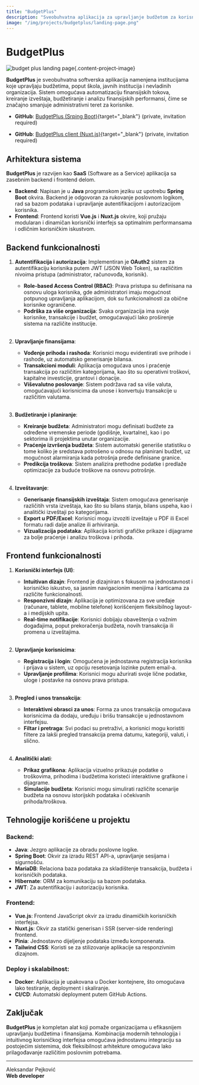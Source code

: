 ```yaml
---
title: "BudgetPlus"
description: "Sveobuhvatna aplikacija za upravljanje budžetom za korisnike budžetskih sredstava."
image: "/img/projects/budgetplus/landing-page.png"
---
```


# BudgetPlus

![budget plus landing page](/img/projects/budgetplus/landing-page.png){.content-project-image}

**BudgetPlus** je sveobuhvatna softverska aplikacija namenjena institucijama koje upravljaju budžetima, poput škola, javnih institucija i nevladinih organizacija. Sistem omogućava automatizaciju finansijskih tokova, kreiranje izveštaja, budžetiranje i analizu finansijskih performansi, čime se značajno smanjuje administrativni teret za korisnike.

- **GitHub**:  [BudgetPlus (Srping Boot)](https://github.com/aleksandar-pejkovic/budget-plus){target="_blank"} (private, invitation required)

- **GitHub**: [BudgetPlus client (Nuxt.js)](https://github.com/aleksandar-pejkovic/budget-plus-client){target="_blank"} (private, invitation required)

## Arhitektura sistema

**BudgetPlus** je razvijen kao **SaaS** (Software as a Service) aplikacija sa zasebnim backend i frontend delom.

- **Backend**: Napisan je u **Java** programskom jeziku uz upotrebu **Spring Boot** okvira. Backend je odgovoran za rukovanje poslovnom logikom, rad sa bazom podataka i upravljanje autentifikacijom i autorizacijom korisnika.
- **Frontend**: Frontend koristi **Vue.js** i **Nuxt.js** okvire, koji pružaju modularan i dinamičan korisnički interfejs sa optimalnim performansama i odličnim korisničkim iskustvom.

## Backend funkcionalnosti

1. **Autentifikacija i autorizacija**: Implementiran je **OAuth2** sistem za autentifikaciju korisnika putem JWT (JSON Web Token), sa različitim nivoima pristupa (administrator, računovođa, korisnik).
   - **Role-based Access Control (RBAC)**: Prava pristupa su definisana na osnovu uloga korisnika, gde administratori imaju mogućnost potpunog upravljanja aplikacijom, dok su funkcionalnosti za obične korisnike ograničene.
   - **Podrška za više organizacija**: Svaka organizacija ima svoje korisnike, transakcije i budžet, omogućavajući lako proširenje sistema na različite institucije.
<br><br/>

2. **Upravljanje finansijama**:
   - **Vođenje prihoda i rashoda**: Korisnici mogu evidentirati sve prihode i rashode, uz automatsko generisanje bilansa.
   - **Transakcioni moduli**: Aplikacija omogućava unos i praćenje transakcija po različitim kategorijama, kao što su operativni troškovi, kapitalne investicije, grantovi i donacije.
   - **Viševalutno poslovanje**: Sistem podržava rad sa više valuta, omogućavajući korisnicima da unose i konvertuju transakcije u različitim valutama.
<br><br/>

3. **Budžetiranje i planiranje**:
   - **Kreiranje budžeta**: Administratori mogu definisati budžete za određene vremenske periode (godišnje, kvartalne), kao i po sektorima ili projektima unutar organizacije.
   - **Praćenje izvršenja budžeta**: Sistem automatski generiše statistiku o tome koliko je sredstava potrošeno u odnosu na planirani budžet, uz mogućnost alarmiranja kada potrošnja pređe definisane granice.
   - **Predikcija troškova**: Sistem analizira prethodne podatke i predlaže optimizacije za buduće troškove na osnovu potrošnje.
<br><br/>

4. **Izveštavanje**:
   - **Generisanje finansijskih izveštaja**: Sistem omogućava generisanje različitih vrsta izveštaja, kao što su bilans stanja, bilans uspeha, kao i analitički izveštaji po kategorijama.
   - **Export u PDF/Excel**: Korisnici mogu izvoziti izveštaje u PDF ili Excel formatu radi dalje analize ili arhiviranja.
   - **Vizualizacija podataka**: Aplikacija koristi grafičke prikaze i dijagrame za bolje praćenje i analizu troškova i prihoda.

## Frontend funkcionalnosti

1. **Korisnički interfejs (UI)**:
   - **Intuitivan dizajn**: Frontend je dizajniran s fokusom na jednostavnost i korisničko iskustvo, sa jasnim navigacionim menijima i karticama za različite funkcionalnosti.
   - **Responzivni dizajn**: Aplikacija je optimizovana za sve uređaje (računare, tablete, mobilne telefone) korišćenjem fleksibilnog layout-a i medijskih upita.
   - **Real-time notifikacije**: Korisnici dobijaju obaveštenja o važnim događajima, poput prekoračenja budžeta, novih transakcija ili promena u izveštajima.
<br><br/>

2. **Upravljanje korisnicima**:
   - **Registracija i login**: Omogućena je jednostavna registracija korisnika i prijava u sistem, uz opciju resetovanja lozinke putem email-a.
   - **Upravljanje profilima**: Korisnici mogu ažurirati svoje lične podatke, uloge i postavke na osnovu prava pristupa.
<br><br/>

3. **Pregled i unos transakcija**:
   - **Interaktivni obrasci za unos**: Forma za unos transakcija omogućava korisnicima da dodaju, uređuju i brišu transakcije u jednostavnom interfejsu.
   - **Filtar i pretraga**: Svi podaci su pretraživi, a korisnici mogu koristiti filtere za lakši pregled transakcija prema datumu, kategoriji, valuti, i slično.
<br><br/>

4. **Analitički alati**:
   - **Prikaz grafikona**: Aplikacija vizuelno prikazuje podatke o troškovima, prihodima i budžetima koristeći interaktivne grafikone i dijagrame.
   - **Simulacije budžeta**: Korisnici mogu simulirati različite scenarije budžeta na osnovu istorijskih podataka i očekivanih prihoda/troškova.

## Tehnologije korišćene u projektu

### Backend:
- **Java**: Jezgro aplikacije za obradu poslovne logike.
- **Spring Boot**: Okvir za izradu REST API-a, upravljanje sesijama i sigurnošću.
- **MariaDB**: Relaciona baza podataka za skladištenje transakcija, budžeta i korisničkih podataka.
- **Hibernate**: ORM za komunikaciju sa bazom podataka.
- **JWT**: Za autentifikaciju i autorizaciju korisnika.

### Frontend:
- **Vue.js**: Frontend JavaScript okvir za izradu dinamičkih korisničkih interfejsa.
- **Nuxt.js**: Okvir za statički generisan i SSR (server-side rendering) frontend.
- **Pinia**: Jednostavno dijeljenje podataka između komponenata.
- **Tailwind CSS**: Koristi se za stilizovanje aplikacije sa responzivnim dizajnom.

### Deploy i skalabilnost:
- **Docker**: Aplikacija je upakovana u Docker kontejnere, što omogućava lako testiranje, deployment i skaliranje.
- **CI/CD**: Automatski deployment putem GitHub Actions.

## Zaključak

**BudgetPlus** je kompletan alat koji pomaže organizacijama u efikasnijem upravljanju budžetima i finansijama. Kombinacija modernih tehnologija i intuitivnog korisničkog interfejsa omogućava jednostavnu integraciju sa postojećim sistemima, dok fleksibilnost arhitekture omogućava lako prilagođavanje različitim poslovnim potrebama.

---

Aleksandar Pejković  
**Web developer**

